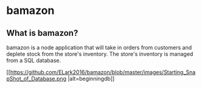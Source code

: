 # bamazon


## What is bamazon? 
bamazon is a node application that will take in orders from customers and deplete stock from the store's inventory. The store's inventory is managed from a SQL database. 

[[https://github.com/ELark2016/bamazon/blob/master/images/Starting_SnapShot_of_Database.png |alt=beginningdb]]

